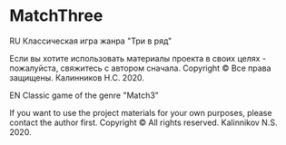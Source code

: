 # MatchThree
RU
Классическая игра жанра "Три в ряд"

Если вы хотите использовать материалы проекта в своих целях - пожалуйста, свяжитесь с автором сначала.
Copyright © Все права защищены. Калинников Н.С. 2020.

EN
Classic game of the genre "Match3"

If you want to use the project materials for your own purposes, please contact the author first.
Copyright © All rights reserved. Kalinnikov N.S. 2020.
